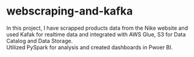 # webscraping-and-kafka
In this project, I have scrapped products data from the Nike website and used Kafak for realtime data and integrated with AWS Glue, S3 for Data Catalog and Data Storage. \
Utilized PySpark for analysis and created dashboards in Pwoer BI.
